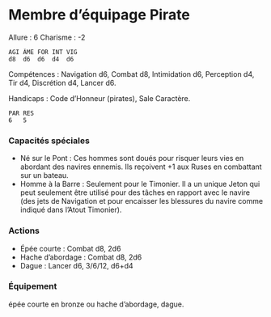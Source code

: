 # Membre d’équipage Pirate

Allure : 6
Charisme : -2

	AGI	ÂME	FOR	INT	VIG
	d8	d6	d6	d4	d6

Compétences : Navigation d6, Combat d8, Intimidation d6, Perception d4, Tir d4, Discrétion d4, Lancer d6.

Handicaps : Code d’Honneur (pirates), Sale Caractère.

	PAR	RES
	6	5

### Capacités spéciales
- Né sur le Pont : Ces hommes sont doués pour risquer leurs vies en abordant des navires ennemis. Ils reçoivent +1 aux Ruses en combattant sur un bateau.
- Homme à la Barre : Seulement pour le Timonier. Il a un unique Jeton qui peut seulement être utilisé pour des tâches en rapport avec le navire (des jets de Navigation et pour encaisser les blessures du navire comme indiqué dans l’Atout Timonier).

### Actions
- Épée courte : Combat d8, 2d6
- Hache d’abordage : Combat d8, 2d6
- Dague : Lancer d6, 3/6/12, d6+d4

### Équipement
épée courte en bronze ou hache d’abordage, dague.


